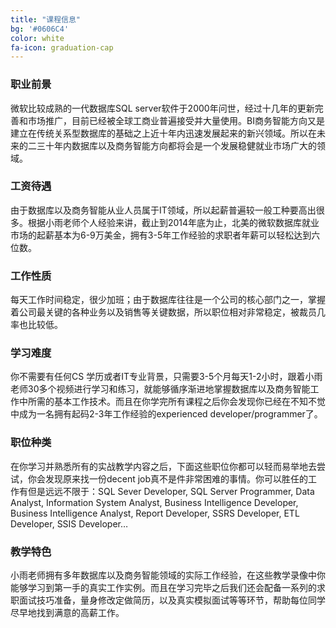 ```yaml
---
title: "课程信息"
bg: '#0606C4'
color: white
fa-icon: graduation-cap
---
```


### 职业前景
微软比较成熟的一代数据库SQL server软件于2000年问世，经过十几年的更新完善和市场推广，目前已经被全球工商业普遍接受并大量使用。BI商务智能方向又是建立在传统关系型数据库的基础之上近十年内迅速发展起来的新兴领域。所以在未来的二三十年内数据库以及商务智能方向都将会是一个发展稳健就业市场广大的领域。

### 工资待遇
由于数据库以及商务智能从业人员属于IT领域，所以起薪普遍较一般工种要高出很多。根据小雨老师个人经验来讲，截止到2014年底为止，北美的微软数据库就业市场的起薪基本为6-9万美金，拥有3-5年工作经验的求职者年薪可以轻松达到六位数。

### 工作性质
每天工作时间稳定，很少加班；由于数据库往往是一个公司的核心部门之一，掌握着公司最关键的各种业务以及销售等关键数据，所以职位相对非常稳定，被裁员几率也比较低。

### 学习难度
你不需要有任何CS 学历或者IT专业背景，只需要3-5个月每天1-2小时，跟着小雨老师30多个视频进行学习和练习，就能够循序渐进地掌握数据库以及商务智能工作中所需的基本工作技术。而且在你学完所有课程之后你会发现你已经在不知不觉中成为一名拥有起码2-3年工作经验的experienced developer/programmer了。

### 职位种类
在你学习并熟悉所有的实战教学内容之后，下面这些职位你都可以轻而易举地去尝试，你会发现原来找一份decent job真不是件非常困难的事情。你可以胜任的工作有但是远远不限于：SQL Sever Developer, SQL Server Programmer,  Data Analyst, Information System Analyst, Business Intelligence Developer, Business Intelligence Analyst, Report Developer, SSRS Developer, ETL Developer, SSIS Developer… 

### 教学特色
小雨老师拥有多年数据库以及商务智能领域的实际工作经验，在这些教学录像中你能够学习到第一手的真实工作实例。而且在学习完毕之后我们还会配备一系列的求职面试技巧准备，量身修改定做简历，以及真实模拟面试等等环节，帮助每位同学尽早地找到满意的高薪工作。
